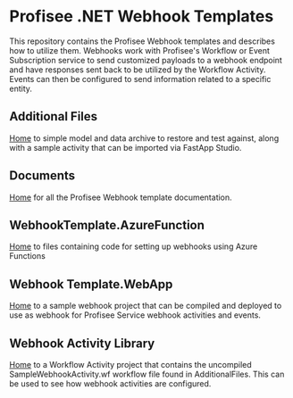 
# Profisee .NET Webhook Templates

This repository contains the Profisee Webhook templates and describes how to utilize them. Webhooks work with Profisee's Workflow or Event Subscription service to send customized payloads to a webhook endpoint and have responses sent back to be utilized by the Workflow Activity. Events can then be configured to send information related to a specific entity.

## Additional Files 

[Home](https://github.com/Profisee/webhooktemplate/tree/story/132784/AdditionalFiles) to simple model and data archive to restore and test against, along with a sample activity that can be imported via FastApp Studio.

## Documents 

[Home](https://github.com/Profisee/webhooktemplate/tree/story/132784/Documents) for all the Profisee Webhook template documentation.

## WebhookTemplate.AzureFunction 

[Home](https://github.com/Profisee/webhooktemplate/tree/story/132784/WebhookTemplate.AzureFunction) to files containing code for setting up webhooks using Azure Functions

## Webhook Template.WebApp 

[Home](https://github.com/Profisee/webhooktemplate/tree/story/128376/WebhookTemplate.WebApp) to a sample webhook project that can be compiled and deployed to use as webhook for Profisee Service webhook activities and events.

## Webhook Activity Library 

[Home](https://github.com/Profisee/webhooktemplate/tree/story/128376/WebhookTemplateActivityLibrary) to a Workflow Activity project that contains the uncompiled SampleWebhookActivity.wf workflow file found in AdditionalFiles. This can be used to see how webhook activities are configured.
